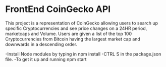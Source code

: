 # FrontEnd CoinGecko API

This project is a representation of CoinGecko allowing users to search up specific Cryptocurrencies and see price changes on a 24HR period, marketcaps and Volume.
Users are given a list of the top 100 Cryptocurrencies from Bitcoin having the largest market cap and downwards in a descending order.

-Install Node modules by typing in npm install
-CTRL S in the package.json file.
-To get it up and running npm start
